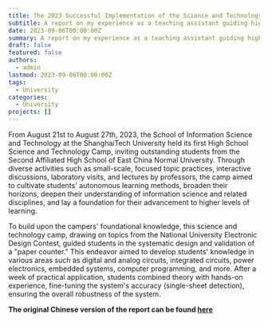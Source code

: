```yaml
---
title: The 2023 Successful Implementation of the Science and Technology Camp for Outstanding High School Students
subtitle: A report on my experience as a teaching assistant guiding high school students in a summer camp
date: 2023-09-06T00:00:00Z
summary: A report on my experience as a teaching assistant guiding high school students in a summer camp
draft: false
featured: false
authors:
  - admin
lastmod: 2023-09-06T00:00:00Z
tags:
  - University
categories:
  - University
projects: []
---
```



From August 21st to August 27th, 2023, the School of Information Science and Technology at the ShanghaiTech University held its first High School Science and Technology Camp, inviting outstanding students from the Second Affiliated High School of East China Normal University. Through diverse activities such as small-scale, focused topic practices, interactive discussions, laboratory visits, and lectures by professors, the camp aimed to cultivate students' autonomous learning methods, broaden their horizons, deepen their understanding of information science and related disciplines, and lay a foundation for their advancement to higher levels of learning.

To build upon the campers' foundational knowledge, this science and technology camp, drawing on topics from the National University Electronic Design Contest, guided students in the systematic design and validation of a "paper counter." This endeavor aimed to develop students' knowledge in various areas such as digital and analog circuits, integrated circuits, power electronics, embedded systems, computer programming, and more. After a week of practical application, students combined theory with hands-on experience, fine-tuning the system's accuracy (single-sheet detection), ensuring the overall robustness of the system.




**The original Chinese version of the report can be found [here](https://sist.shanghaitech.edu.cn/2023/0906/c2858a1081173/page.htm)**